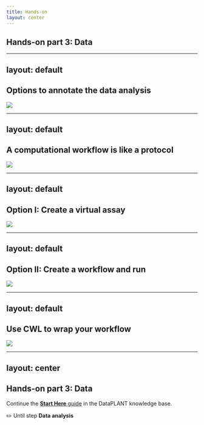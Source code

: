 ```yaml
---
title: Hands-on
layout: center
---
```


## Hands-on part 3: Data

---
layout: default
---

## Options to annotate the data analysis

<img src="/kb/src/assets/images/start-here/arc-prototypic-workflows1.svg" />

---
layout: default
---


## A computational workflow is like a protocol

<img src="/kb/src/assets/images/start-here/arc-prototypic-workflows2.svg" />

---
layout: default
---

## Option I: Create a virtual assay

<img src="/kb/src/assets/images/start-here/arc-prototypic-workflows-virtual.svg" />

---
layout: default
---


## Option II: Create a workflow and run

<img src="/kb/src/assets/images/start-here/arc-prototypic-workflows-cwl1.svg" />

---
layout: default
---


## Use CWL to wrap your workflow

<img src="/kb/src/assets/images/start-here/arc-prototypic-workflows-cwl2.svg" />

---
layout: center
---


## Hands-on part 3: Data

Continue the [**Start Here** guide](https://nfdi4plants.github.io/nfdi4plants.knowledgebase/start-here/) in the DataPLANT knowledge base.

✏️ Until step **Data analysis**
